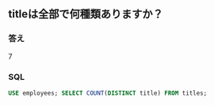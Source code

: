 ## titleは全部で何種類ありますか？

### 答え
7

### SQL
```sql
USE employees; SELECT COUNT(DISTINCT title) FROM titles;
```
